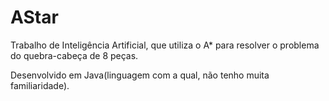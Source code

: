 # AStar

Trabalho de Inteligência Artificial, que utiliza o A* para resolver o problema do quebra-cabeça de 8 peças.

Desenvolvido em Java(linguagem com a qual, não tenho muita familiaridade).
